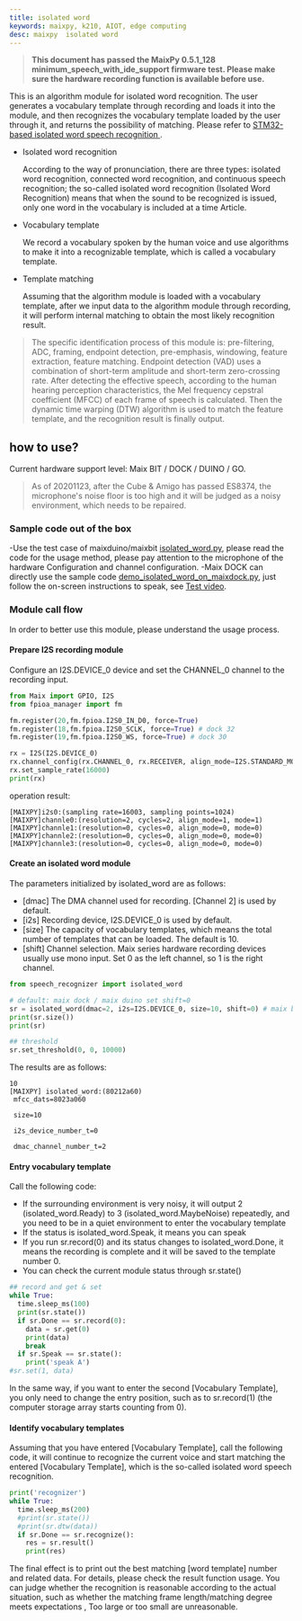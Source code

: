 ```yaml
---
title: isolated word
keywords: maixpy, k210, AIOT, edge computing
desc: maixpy  isolated word
---
```



> **This document has passed the MaixPy 0.5.1_128 minimum_speech_with_ide_support firmware test. Please make sure the hardware recording function is available before use.**

This is an algorithm module for isolated word recognition. The user generates a vocabulary template through recording and loads it into the module, and then recognizes the vocabulary template loaded by the user through it, and returns the possibility of matching. Please refer to [STM32-based isolated word speech recognition ](https://gk969.com/stm32-speech-recognition/).

- Isolated word recognition

    According to the way of pronunciation, there are three types: isolated word recognition, connected word recognition, and continuous speech recognition; the so-called isolated word recognition (Isolated Word Recognition) means that when the sound to be recognized is issued, only one word in the vocabulary is included at a time Article.

- Vocabulary template

    We record a vocabulary spoken by the human voice and use algorithms to make it into a recognizable template, which is called a vocabulary template.

- Template matching

    Assuming that the algorithm module is loaded with a vocabulary template, after we input data to the algorithm module through recording, it will perform internal matching to obtain the most likely recognition result.

> The specific identification process of this module is: pre-filtering, ADC, framing, endpoint detection, pre-emphasis, windowing, feature extraction, feature matching. Endpoint detection (VAD) uses a combination of short-term amplitude and short-term zero-crossing rate. After detecting the effective speech, according to the human hearing perception characteristics, the Mel frequency cepstral coefficient (MFCC) of each frame of speech is calculated. Then the dynamic time warping (DTW) algorithm is used to match the feature template, and the recognition result is finally output.

## how to use?

Current hardware support level: Maix BIT / DOCK / DUINO / GO.

> As of 20201123, after the Cube & Amigo has passed ES8374, the microphone's noise floor is too high and it will be judged as a noisy environment, which needs to be repaired.

### Sample code out of the box

-Use the test case of maixduino/maixbit [isolated_word.py](https://github.com/sipeed/MaixPy-v1_scripts/blob/master/multimedia/speech_recognizer/isolated_word.py), please read the code for the usage method, please pay attention to the microphone of the hardware Configuration and channel configuration.
-Maix DOCK can directly use the sample code [demo_isolated_word_on_maixdock.py](https://github.com/sipeed/MaixPy-v1_scripts/blob/master/multimedia/speech_recognizer/demo_isolated_word_on_maixdock.py), just follow the on-screen instructions to speak, see [ Test video](https://www.bilibili.com/video/BV1oz4y1C7yE?from=search&seid=17464946072274851468).

### Module call flow

In order to better use this module, please understand the usage process.

#### Prepare I2S recording module

Configure an I2S.DEVICE_0 device and set the CHANNEL_0 channel to the recording input.

```python
from Maix import GPIO, I2S
from fpioa_manager import fm

fm.register(20,fm.fpioa.I2S0_IN_D0, force=True)
fm.register(18,fm.fpioa.I2S0_SCLK, force=True) # dock 32
fm.register(19,fm.fpioa.I2S0_WS, force=True) # dock 30

rx = I2S(I2S.DEVICE_0)
rx.channel_config(rx.CHANNEL_0, rx.RECEIVER, align_mode=I2S.STANDARD_MODE)
rx.set_sample_rate(16000)
print(rx)
```

operation result:

```shell
[MAIXPY]i2s0:(sampling rate=16003, sampling points=1024)
[MAIXPY]channle0:(resolution=2, cycles=2, align_mode=1, mode=1)
[MAIXPY]channle1:(resolution=0, cycles=0, align_mode=0, mode=0)
[MAIXPY]channle2:(resolution=0, cycles=0, align_mode=0, mode=0)
[MAIXPY]channle3:(resolution=0, cycles=0, align_mode=0, mode=0)
```

#### Create an isolated word module

The parameters initialized by isolated_word are as follows:

- [dmac] The DMA channel used for recording. [Channel 2] is used by default.
- [i2s] Recording device, I2S.DEVICE_0 is used by default.
- [size] The capacity of vocabulary templates, which means the total number of templates that can be loaded. The default is 10.
- [shift] Channel selection. Maix series hardware recording devices usually use mono input. Set 0 as the left channel, so 1 is the right channel.

```python
from speech_recognizer import isolated_word

# default: maix dock / maix duino set shift=0
sr = isolated_word(dmac=2, i2s=I2S.DEVICE_0, size=10, shift=0) # maix bit set shift=1
print(sr.size())
print(sr)

## threshold
sr.set_threshold(0, 0, 10000)
```

The results are as follows:

```shell
10
[MAIXPY] isolated_word:(80212a60)
 mfcc_dats=8023a060

 size=10

 i2s_device_number_t=0

 dmac_channel_number_t=2
```

#### Entry vocabulary template

Call the following code:

- If the surrounding environment is very noisy, it will output 2 (isolated_word.Ready) to 3 (isolated_word.MaybeNoise) repeatedly, and you need to be in a quiet environment to enter the vocabulary template
- If the status is isolated_word.Speak, it means you can speak
- If you run sr.record(0) and its status changes to isolated_word.Done, it means the recording is complete and it will be saved to the template number 0.
- You can check the current module status through sr.state()

```python
## record and get & set
while True:
  time.sleep_ms(100)
  print(sr.state())
  if sr.Done == sr.record(0):
    data = sr.get(0)
    print(data)
    break
  if sr.Speak == sr.state():
    print('speak A')
#sr.set(1, data)
```

In the same way, if you want to enter the second [Vocabulary Template], you only need to change the entry position, such as to sr.record(1) (the computer storage array starts counting from 0).

#### Identify vocabulary templates

Assuming that you have entered [Vocabulary Template], call the following code, it will continue to recognize the current voice and start matching the entered [Vocabulary Template], which is the so-called isolated word speech recognition.

```python
print('recognizer')
while True:
  time.sleep_ms(200)
  #print(sr.state())
  #print(sr.dtw(data))
  if sr.Done == sr.recognize():
    res = sr.result()
    print(res)
```

The final effect is to print out the best matching [word template] number and related data. For details, please check the result function usage. You can judge whether the recognition is reasonable according to the actual situation, such as whether the matching frame length/matching degree meets expectations , Too large or too small are unreasonable.
